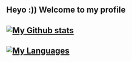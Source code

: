 <!--
**Pieloaf/Pieloaf** is a ✨ _special_ ✨ repository because its `README.md` (this file) appears on your GitHub profile.

Here are some ideas to get you started:

- 🔭 I’m currently working on ...
- 🌱 I’m currently learning ...
- 👯 I’m looking to collaborate on ...
- 🤔 I’m looking for help with ...
- 💬 Ask me about ...
- 📫 How to reach me: ...
- 😄 Pronouns: ...
- ⚡ Fun fact: ...
-->

## Heyo :)) Welcome to my profile

## [![My Github stats](https://github-readme-stats.vercel.app/api?username=pieloaf&show_icons=true&theme=nord)](https://github.com/pieloaf/)

## [![My Languages](https://github-readme-stats.vercel.app/api/top-langs/?username=pieloaf&layout=compact&show_icons=true&theme=nord)](https://github.com/pieloaf)
